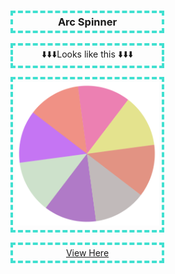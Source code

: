 
<h3 style="display:flex;justify-content:center;border: 4px dashed turquoise; padding: 4px;width:230px;">
    Arc Spinner
</h3>

<p style="border: 4px dashed turquoise; padding: 4px;width:230px;display:flex;justify-content:center;">
    ⬇️⬇️⬇️Looks like this ⬇️⬇️⬇️
</p>

<div style="border: 4px dashed turquoise; padding: 4px;width:230px;">
    <img src="screenshot.png" style="width:250px;height:auto;margin:0;padding:0;" />
</div>

<div style="border: 4px dashed turquoise; padding: 4px;width:230px;margin-top:16px;display:flex;justify-content:center">
    <a style="text-decoration:underline;" href="https://lukec611.github.io/arc-spinner/">View Here</a>
</div>
